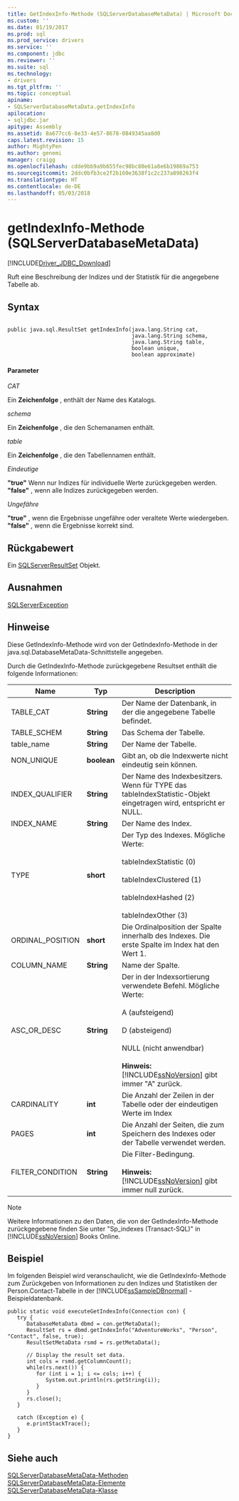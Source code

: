 ```yaml
---
title: GetIndexInfo-Methode (SQLServerDatabaseMetaData) | Microsoft Docs
ms.custom: ''
ms.date: 01/19/2017
ms.prod: sql
ms.prod_service: drivers
ms.service: ''
ms.component: jdbc
ms.reviewer: ''
ms.suite: sql
ms.technology:
- drivers
ms.tgt_pltfrm: ''
ms.topic: conceptual
apiname:
- SQLServerDatabaseMetaData.getIndexInfo
apilocation:
- sqljdbc.jar
apitype: Assembly
ms.assetid: 8a677cc6-8e33-4e57-8678-0849345aa8d0
caps.latest.revision: 15
author: MightyPen
ms.author: genemi
manager: craigg
ms.openlocfilehash: cdde9bb9a9b655fec98bc80e61a8e6b19869a753
ms.sourcegitcommit: 2ddc0bfb3ce2f2b160e3638f1c2c237a898263f4
ms.translationtype: HT
ms.contentlocale: de-DE
ms.lasthandoff: 05/03/2018
---
```

# <a name="getindexinfo-method-sqlserverdatabasemetadata"></a>getIndexInfo-Methode (SQLServerDatabaseMetaData)
[!INCLUDE[Driver_JDBC_Download](../../../includes/driver_jdbc_download.md)]

  Ruft eine Beschreibung der Indizes und der Statistik für die angegebene Tabelle ab.  
  
## <a name="syntax"></a>Syntax  
  
```  
  
public java.sql.ResultSet getIndexInfo(java.lang.String cat,  
                                       java.lang.String schema,  
                                       java.lang.String table,  
                                       boolean unique,  
                                       boolean approximate)  
```  
  
#### <a name="parameters"></a>Parameter  
 *CAT*  
  
 Ein **Zeichenfolge** , enthält der Name des Katalogs.  
  
 *schema*  
  
 Ein **Zeichenfolge** , die den Schemanamen enthält.  
  
 *table*  
  
 Ein **Zeichenfolge** , die den Tabellennamen enthält.  
  
 *Eindeutige*  
  
 **"true"** Wenn nur Indizes für individuelle Werte zurückgegeben werden. **"false"** , wenn alle Indizes zurückgegeben werden.  
  
 *Ungefähre*  
  
 **"true"** , wenn die Ergebnisse ungefähre oder veraltete Werte wiedergeben. **"false"** , wenn die Ergebnisse korrekt sind.  
  
## <a name="return-value"></a>Rückgabewert  
 Ein [SQLServerResultSet](../../../connect/jdbc/reference/sqlserverresultset-class.md) Objekt.  
  
## <a name="exceptions"></a>Ausnahmen  
 [SQLServerException](../../../connect/jdbc/reference/sqlserverexception-class.md)  
  
## <a name="remarks"></a>Hinweise  
 Diese GetIndexInfo-Methode wird von der GetIndexInfo-Methode in der java.sql.DatabaseMetaData-Schnittstelle angegeben.  
  
 Durch die GetIndexInfo-Methode zurückgegebene Resultset enthält die folgende Informationen:  
  
|Name|Typ|Description|  
|----------|----------|-----------------|  
|TABLE_CAT|**String**|Der Name der Datenbank, in der die angegebene Tabelle befindet.|  
|TABLE_SCHEM|**String**|Das Schema der Tabelle.|  
|table_name|**String**|Der Name der Tabelle.|  
|NON_UNIQUE|**boolean**|Gibt an, ob die Indexwerte nicht eindeutig sein können.|  
|INDEX_QUALIFIER|**String**|Der Name des Indexbesitzers. Wenn für TYPE das tableIndexStatistic-Objekt eingetragen wird, entspricht er NULL.|  
|INDEX_NAME|**String**|Der Name des Index.|  
|TYPE|**short**|Der Typ des Indexes. Mögliche Werte:<br /><br /> tableIndexStatistic (0)<br /><br /> tableIndexClustered (1)<br /><br /> tableIndexHashed (2)<br /><br /> tableIndexOther (3)|  
|ORDINAL_POSITION|**short**|Die Ordinalposition der Spalte innerhalb des Indexes. Die erste Spalte im Index hat den Wert 1.|  
|COLUMN_NAME|**String**|Name der Spalte.|  
|ASC_OR_DESC|**String**|Der in der Indexsortierung verwendete Befehl. Mögliche Werte:<br /><br /> A (aufsteigend)<br /><br /> D (absteigend)<br /><br /> NULL (nicht anwendbar)<br /><br /> **Hinweis:** [!INCLUDE[ssNoVersion](../../../includes/ssnoversion_md.md)] gibt immer "A" zurück.|  
|CARDINALITY|**int**|Die Anzahl der Zeilen in der Tabelle oder der eindeutigen Werte im Index|  
|PAGES|**int**|Die Anzahl der Seiten, die zum Speichern des Indexes oder der Tabelle verwendet werden.|  
|FILTER_CONDITION|**String**|Die Filter-Bedingung.<br /><br /> **Hinweis:** [!INCLUDE[ssNoVersion](../../../includes/ssnoversion_md.md)] gibt immer null zurück.|  
  
> [!NOTE]  
>  Weitere Informationen zu den Daten, die von der GetIndexInfo-Methode zurückgegebene finden Sie unter "Sp_indexes (Transact-SQL)" in [!INCLUDE[ssNoVersion](../../../includes/ssnoversion_md.md)] Books Online.  
  
## <a name="example"></a>Beispiel  
 Im folgenden Beispiel wird veranschaulicht, wie die GetIndexInfo-Methode zum Zurückgeben von Informationen zu den Indizes und Statistiken der Person.Contact-Tabelle in der [!INCLUDE[ssSampleDBnormal](../../../includes/sssampledbnormal_md.md)] -Beispieldatenbank.  
  
```  
public static void executeGetIndexInfo(Connection con) {  
   try {  
      DatabaseMetaData dbmd = con.getMetaData();  
      ResultSet rs = dbmd.getIndexInfo("AdventureWorks", "Person", "Contact", false, true);  
      ResultSetMetaData rsmd = rs.getMetaData();  
  
      // Display the result set data.  
      int cols = rsmd.getColumnCount();  
      while(rs.next()) {  
         for (int i = 1; i <= cols; i++) {  
            System.out.println(rs.getString(i));  
         }  
      }  
      rs.close();  
   }   
  
   catch (Exception e) {  
      e.printStackTrace();  
   }  
}  
```  
  
## <a name="see-also"></a>Siehe auch  
 [SQLServerDatabaseMetaData-Methoden](../../../connect/jdbc/reference/sqlserverdatabasemetadata-methods.md)   
 [SQLServerDatabaseMetaData-Elemente](../../../connect/jdbc/reference/sqlserverdatabasemetadata-members.md)   
 [SQLServerDatabaseMetaData-Klasse](../../../connect/jdbc/reference/sqlserverdatabasemetadata-class.md)  
  
  
